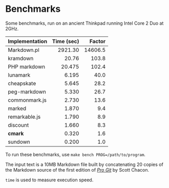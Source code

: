 # Benchmarks

Some benchmarks, run on an ancient Thinkpad running Intel Core 2 Duo at 2GHz.

|Implementation |  Time (sec)| Factor  |
|---------------|-----------:|--------:|
| Markdown.pl   | 2921.30    | 14606.5 |
| kramdown      | 20.76      |   103.8 |
| PHP markdown  | 20.475     |   102.4 |
| lunamark      | 6.195      |    40.0 |
| cheapskate    | 5.645      |    28.2 |
| peg-markdown  | 5.330      |    26.7 |
| commonmark.js | 2.730      |    13.6 |
| marked        | 1.870      |     9.4 |
| remarkable.js | 1.790      |     8.9 |
| discount      | 1.660      |     8.3 |
| **cmark**     | 0.320      |     1.6 |
| sundown       | 0.200      |     1.0 |

To run these benchmarks, use `make bench PROG=/path/to/program`.

The input text is a 10MB Markdown file built by concatenating 20 copies
of the Markdown source of the first edition of [*Pro
Git*](https://github.com/progit/progit/tree/master/en) by Scott Chacon.

`time` is used to measure execution speed.

